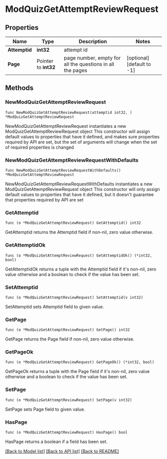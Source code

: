 # ModQuizGetAttemptReviewRequest

## Properties

Name | Type | Description | Notes
------------ | ------------- | ------------- | -------------
**Attemptid** | **int32** | attempt id | 
**Page** | Pointer to **int32** | page number, empty for all the questions in all the pages | [optional] [default to -1]

## Methods

### NewModQuizGetAttemptReviewRequest

`func NewModQuizGetAttemptReviewRequest(attemptid int32, ) *ModQuizGetAttemptReviewRequest`

NewModQuizGetAttemptReviewRequest instantiates a new ModQuizGetAttemptReviewRequest object
This constructor will assign default values to properties that have it defined,
and makes sure properties required by API are set, but the set of arguments
will change when the set of required properties is changed

### NewModQuizGetAttemptReviewRequestWithDefaults

`func NewModQuizGetAttemptReviewRequestWithDefaults() *ModQuizGetAttemptReviewRequest`

NewModQuizGetAttemptReviewRequestWithDefaults instantiates a new ModQuizGetAttemptReviewRequest object
This constructor will only assign default values to properties that have it defined,
but it doesn't guarantee that properties required by API are set

### GetAttemptid

`func (o *ModQuizGetAttemptReviewRequest) GetAttemptid() int32`

GetAttemptid returns the Attemptid field if non-nil, zero value otherwise.

### GetAttemptidOk

`func (o *ModQuizGetAttemptReviewRequest) GetAttemptidOk() (*int32, bool)`

GetAttemptidOk returns a tuple with the Attemptid field if it's non-nil, zero value otherwise
and a boolean to check if the value has been set.

### SetAttemptid

`func (o *ModQuizGetAttemptReviewRequest) SetAttemptid(v int32)`

SetAttemptid sets Attemptid field to given value.


### GetPage

`func (o *ModQuizGetAttemptReviewRequest) GetPage() int32`

GetPage returns the Page field if non-nil, zero value otherwise.

### GetPageOk

`func (o *ModQuizGetAttemptReviewRequest) GetPageOk() (*int32, bool)`

GetPageOk returns a tuple with the Page field if it's non-nil, zero value otherwise
and a boolean to check if the value has been set.

### SetPage

`func (o *ModQuizGetAttemptReviewRequest) SetPage(v int32)`

SetPage sets Page field to given value.

### HasPage

`func (o *ModQuizGetAttemptReviewRequest) HasPage() bool`

HasPage returns a boolean if a field has been set.


[[Back to Model list]](../README.md#documentation-for-models) [[Back to API list]](../README.md#documentation-for-api-endpoints) [[Back to README]](../README.md)


